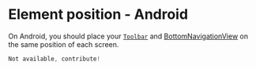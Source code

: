 # Element position - Android

On Android, you should place your [`Toolbar`](https://developer.android.com/reference/android/widget/Toolbar) and [BottomNavigationView](https://developer.android.com/reference/com/google/android/material/bottomnavigation/BottomNavigationView) on the same position of each screen.

```kotlin
Not available, contribute!
```
